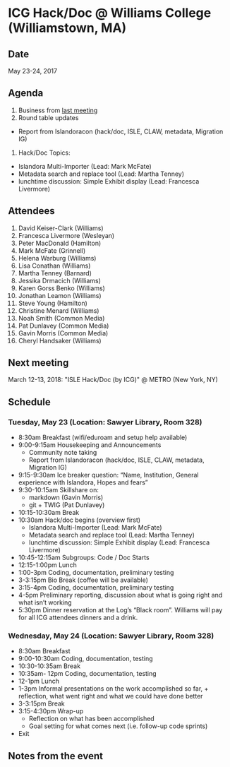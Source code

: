 # ICG Hack/Doc @ Williams College (Williamstown, MA)

## Date

May 23-24, 2017

## Agenda

1. Business from [last meeting](https://github.com/Islandora-Collaboration-Group/icg_information/blob/master/hack_docs/meetings/02_Wesleyan_2016.md)
1. Round table updates
  * Report from Islandoracon (hack/doc, ISLE, CLAW, metadata, Migration IG)
1. Hack/Doc Topics:
  * Islandora Multi-Importer (Lead: Mark McFate)
  * Metadata search and replace tool (Lead: Martha Tenney)
  * lunchtime discussion: Simple Exhibit display (Lead: Francesca Livermore)

## Attendees

1. David Keiser-Clark (Williams)
1. Francesca Livermore (Wesleyan)
1. Peter MacDonald (Hamilton)
1. Mark McFate (Grinnell)
1. Helena Warburg (Williams)
1. Lisa Conathan (Williams)
1. Martha Tenney (Barnard)
1. Jessika Drmacich (Williams)
1. Karen Gorss Benko (Williams)
1. Jonathan Leamon (Williams)
1. Steve Young (Hamilton)
1. Christine  Menard (Williams)
1. Noah Smith (Common Media)
1. Pat Dunlavey (Common Media)
1. Gavin Morris (Common Media)
1. Cheryl Handsaker (Williams)

## Next meeting

March 12-13, 2018: "ISLE Hack/Doc (by ICG)" @ METRO (New York, NY)

## Schedule

### Tuesday, May 23 (Location: Sawyer Library, Room 328)

* 8:30am Breakfast (wifi/eduroam and setup help available)
* 9:00-9:15am Housekeeping and Announcements
  * Community note taking
  * Report from Islandoracon (hack/doc, ISLE, CLAW, metadata, Migration IG)
* 9:15-9:30am Ice breaker question: “Name, Institution, General experience with Islandora, Hopes and fears”
* 9:30-10:15am Skillshare on:
  * markdown (Gavin Morris)
  * git + TWIG (Pat Dunlavey)
* 10:15-10:30am Break
* 10:30am Hack/doc begins (overview first)
  * Islandora Multi-Importer (Lead: Mark McFate)
  * Metadata search and replace tool (Lead: Martha Tenney)
  * lunchtime discussion: Simple Exhibit display (Lead: Francesca Livermore)
* 10:45-12:15am Subgroups: Code / Doc Starts
* 12:15-1:00pm Lunch
* 1:00-3pm Coding, documentation, preliminary testing
* 3-3:15pm Bio Break (coffee will be available)
* 3:15-4pm Coding, documentation, preliminary testing
* 4-5pm Preliminary reporting, discussion about what is going right and what isn’t working
* 5:30pm Dinner reservation at the Log’s “Black room”. Williams will pay for all ICG attendees dinners and a drink.

### Wednesday, May 24 (Location: Sawyer Library, Room 328)

* 8:30am Breakfast
* 9:00-10:30am Coding, documentation, testing
* 10:30-10:35am Break
* 10:35am- 12pm Coding, documentation, testing
* 12-1pm Lunch
* 1-3pm Informal presentations on the work accomplished so far, + reflection, what went right and what we could have done better
* 3-3:15pm Break
* 3:15-4:30pm Wrap-up
  * Reflection on what has been accomplished
  * Goal setting for what comes next (i.e. follow-up code sprints)
* Exit


## Notes from the event
